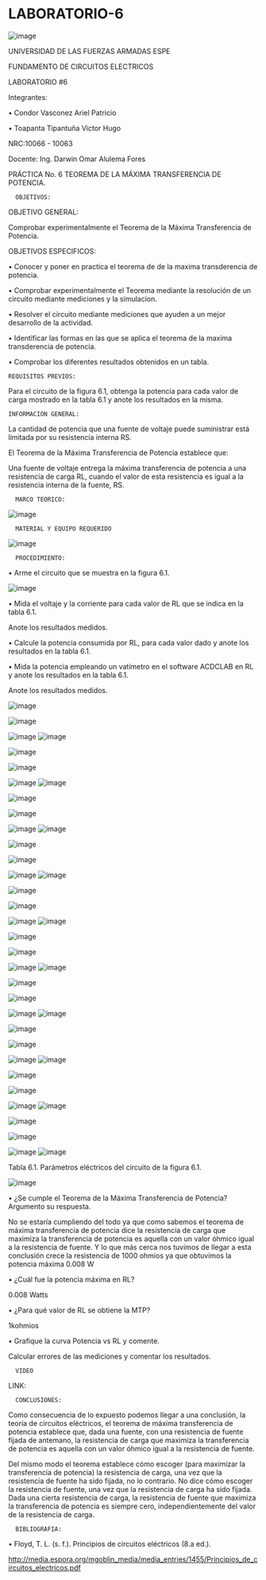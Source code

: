 # LABORATORIO-6
![image](https://user-images.githubusercontent.com/117923992/211961678-3cff6457-eff0-4081-b9cc-4b4bbd39ab10.png)


UNIVERSIDAD DE LAS FUERZAS ARMADAS ESPE

FUNDAMENTO DE CIRCUITOS ELECTRICOS

LABORATORIO #6

Integrantes:

• Condor Vasconez Ariel Patricio

• Toapanta Tipantuña Victor Hugo

NRC:10066 - 10063

Docente: Ing. Darwin Omar Alulema Fores

PRÁCTICA No. 6 TEOREMA DE LA MÁXIMA TRANSFERENCIA DE POTENCIA.

      OBJETIVOS:

OBJETIVO GENERAL:

Comprobar experimentalmente el Teorema de la Máxima Transferencia de Potencia.

OBJETIVOS ESPECIFICOS:

• Conocer y poner en practica el teorema de de la maxima transderencia de potencia.

• Comprobar experimentalmente el Teorema mediante la resolución de un circuito mediante mediciones y la simulacion.

• Resolver el circuito mediante mediciones que ayuden a un mejor desarrollo de la actividad.

• Identificar las formas en las que se aplica el teorema de la maxima transderencia de potencia.

• Comprobar los diferentes resultados obtenidos en un tabla.

    REQUISITOS PREVIOS:

Para el circuito de la figura 6.1, obtenga la potencia para cada valor de carga mostrado en la tabla 6.1 y anote los resultados en la misma.

    INFORMACIÓN GENERAL:

La cantidad de potencia que una fuente de voltaje puede suministrar está limitada por su resistencia interna RS.

El Teorema de la Máxima Transferencia de Potencia establece que:

Una fuente de voltaje entrega la máxima transferencia de potencia a una resistencia de carga RL, cuando el valor de esta resistencia es igual a la resistencia interna de la fuente, RS.

      MARCO TEORICO:

![image](https://user-images.githubusercontent.com/117923992/211962672-21aff08d-37b6-4181-81f3-d69e738bb85e.png)

      MATERIAL Y EQUIPO REQUERIDO

![image](https://user-images.githubusercontent.com/117923992/211961873-245d6b79-fa48-405b-b1c2-b24bc8e9135e.png)

      PROCEDIMIENTO:

• Arme el circuito que se muestra en la figura 6.1.

![image](https://user-images.githubusercontent.com/117923992/211961917-6c6ef864-ddf9-4096-ad8e-c4adfa8afcc1.png)

• Mida el voltaje y la corriente para cada valor de RL que se indica en la tabla 6.1.

Anote los resultados medidos.

• Calcule la potencia consumida por RL, para cada valor dado y anote los resultados en la tabla 6.1.

• Mida la potencia empleando un vatímetro en el software ACDCLAB en RL y anote los resultados en la tabla 6.1.

Anote los resultados medidos.

![image](https://user-images.githubusercontent.com/117923992/212213584-91015a96-7139-4f0b-9625-698d0574acd8.png)

![image](https://user-images.githubusercontent.com/117923992/212213617-204ce2ce-9a6d-49c2-a7c5-2fc9534843a1.png)

![image](https://user-images.githubusercontent.com/117923992/212213730-379fbc52-b260-4da7-9d35-070df8b3f873.png)
![image](https://user-images.githubusercontent.com/117923992/212214503-c43b13f6-35cd-4f25-8be8-dbbb38a65d1a.png)

![image](https://user-images.githubusercontent.com/117923992/212214529-29629bad-91d5-4d17-b70d-895e1c8be5c1.png)

![image](https://user-images.githubusercontent.com/117923992/212214550-99e0d747-b5e6-417e-a19f-8a6069eef1a0.png)

![image](https://user-images.githubusercontent.com/117923992/212214586-ddc5f3b4-63dc-4c47-b53e-a6b4d4237219.png)
![image](https://user-images.githubusercontent.com/117923992/212214609-d3a225bb-5e29-4ae8-80eb-8127d513d4c9.png)

![image](https://user-images.githubusercontent.com/117923992/212214658-36ac567f-90e6-47ab-9a18-0d727e9eaa68.png)

![image](https://user-images.githubusercontent.com/117923992/212214679-4eb2401e-8cdb-4fc6-8f16-a61c0c914c31.png)

![image](https://user-images.githubusercontent.com/117923992/212214699-3461457b-cffa-4d1b-b717-05aa88a532ac.png)
![image](https://user-images.githubusercontent.com/117923992/212214716-31c07f13-98c5-49d0-b0b6-fd96663d89d1.png)

![image](https://user-images.githubusercontent.com/117923992/212215503-2cf13438-12a0-4187-9e25-abf94c4708a2.png)

![image](https://user-images.githubusercontent.com/117923992/212215519-ef4db47a-f185-4b1e-8c8f-27ae7af6758a.png)

![image](https://user-images.githubusercontent.com/117923992/212215540-e98b17ed-1fd0-49b0-bf99-d65b365d6b5a.png)
![image](https://user-images.githubusercontent.com/117923992/212215554-d7990a96-3689-4c79-a256-c195312c522c.png)

![image](https://user-images.githubusercontent.com/117923992/212215605-60904105-42d9-4926-b66d-9ec5a5159b17.png)

![image](https://user-images.githubusercontent.com/117923992/212215621-e2585721-3929-4b79-bfc1-b390130383ae.png)

![image](https://user-images.githubusercontent.com/117923992/212215652-e2ebd97c-a0ff-4ef4-97a0-6cfe481e7add.png)
![image](https://user-images.githubusercontent.com/117923992/212215676-492bb4e3-3395-4984-9fd0-b62447edd424.png)

![image](https://user-images.githubusercontent.com/117923992/212215704-4433d1a7-dc00-4514-b054-e6a9c8379332.png)

![image](https://user-images.githubusercontent.com/117923992/212215735-f010abf5-8d1e-4abd-830c-0aad00d7634e.png)

![image](https://user-images.githubusercontent.com/117923992/212215749-e6c6214a-97fb-4f18-825c-99023ba0055d.png)
![image](https://user-images.githubusercontent.com/117923992/212215768-bcfca0b2-cd1f-407e-8d12-66fce7681911.png)

![image](https://user-images.githubusercontent.com/117923992/212215798-92c54053-d2b8-4017-a13b-2ae9be0cf42b.png)

![image](https://user-images.githubusercontent.com/117923992/212215814-f18bf539-f3b5-43ea-8194-c2a7544b5459.png)

![image](https://user-images.githubusercontent.com/117923992/212215838-0a2f1e26-434d-4051-8a58-6d215684f9ef.png)
![image](https://user-images.githubusercontent.com/117923992/212215845-f11224f2-77b9-4604-a6ad-5d408a900275.png)

![image](https://user-images.githubusercontent.com/117923992/212215866-52df0138-447c-420d-a43c-fb8c2e23867e.png)

![image](https://user-images.githubusercontent.com/117923992/212215885-50640a6e-d95f-4c31-b86f-4d9c63bd7c53.png)

![image](https://user-images.githubusercontent.com/117923992/212215898-0c153d4a-7e45-437a-bb37-a45cbb231cf0.png)
![image](https://user-images.githubusercontent.com/117923992/212215911-4fcfef03-11a8-4d0c-aba2-d5b7c63d6349.png)

![image](https://user-images.githubusercontent.com/117923992/212215935-cff77a22-8ce0-4125-ade8-17f1ebd9f53d.png)

![image](https://user-images.githubusercontent.com/117923992/212215950-70d937be-5f91-4b3d-a048-dfa45e9e9933.png)

![image](https://user-images.githubusercontent.com/117923992/212215978-61bfb98a-c600-4089-aeab-abebaa50211a.png)
![image](https://user-images.githubusercontent.com/117923992/212215992-bf3b89d3-6a6f-43d9-84d4-a61a6ffe58e2.png)

![image](https://user-images.githubusercontent.com/117923992/212216037-110c60b9-13fb-4ecb-876a-a11b20a42897.png)

![image](https://user-images.githubusercontent.com/117923992/212216054-1dce5f85-81ce-43f2-87b5-39cde82c1d33.png)

![image](https://user-images.githubusercontent.com/117923992/212216081-cf15d64e-5bf4-4d1d-9a5f-9463987ad3b1.png)
![image](https://user-images.githubusercontent.com/117923992/212216094-dce9c091-875c-4996-b125-108ac3125d78.png)







Tabla 6.1. Parámetros eléctricos del circuito de la figura 6.1.

![image](https://user-images.githubusercontent.com/117923992/212212635-13800757-9076-4eed-9b99-55d4b1f5d523.png)

• ¿Se cumple el Teorema de la Máxima Transferencia de Potencia? Argumento su respuesta.

No se estaría cumpliendo del todo ya que como sabemos el teorema de máxima transferencia de potencia dice la resistencia de carga que maximiza la transferencia de potencia es aquella con un valor óhmico igual a la resistencia de fuente. Y lo que más cerca nos tuvimos de llegar a esta conclusión crece la resistencia de 1000 ohmios ya que obtuvimos la potencia máxima 0.008 W

• ¿Cuál fue la potencia máxima en RL?

0.008  Watts

• ¿Para qué valor de RL se obtiene la MTP?

1kohmios

• Grafique la curva Potencia vs RL y comente.

Calcular errores de las mediciones y comentar los resultados.

      VIDEO

LINK:

      CONCLUSIONES:

Como consecuencia de lo expuesto podemos llegar a una conclusión, la teoría de circuitos eléctricos, el teorema de máxima transferencia de potencia establece que, dada una fuente, con una resistencia de fuente fijada de antemano, la resistencia de carga que maximiza la transferencia de potencia es aquella con un valor óhmico igual a la resistencia de fuente.

Del mismo modo el teorema establece cómo escoger (para maximizar la transferencia de potencia) la resistencia de carga, una vez que la resistencia de fuente ha sido fijada, no lo contrario. No dice cómo escoger la resistencia de fuente, una vez que la resistencia de carga ha sido fijada. Dada una cierta resistencia de carga, la resistencia de fuente que maximiza la transferencia de potencia es siempre cero, independientemente del valor de la resistencia de carga.

      BIBLIOGRAFIA:

• Floyd, T. L. (s. f.). Principios de circuitos eléctricos (8.a ed.).

http://media.espora.org/mgoblin_media/media_entries/1455/Principios_de_circuitos_electricos.pdf
